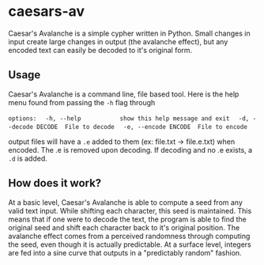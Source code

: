 # caesars-av
Caesar's Avalanche is a simple cypher written in Python. Small changes in input create large changes in output (the avalanche effect), but any encoded text can easily be decoded to it's original form.

## Usage

Caesar's Avalanche is a command line, file based tool. Here is the help menu found from passing the `-h` flag through

`options:`
`  -h, --help           show this help message and exit`
`  -d, --decode DECODE  File to decode`
`  -e, --encode ENCODE  File to encode`

output files will have a `.e` added to them (ex: file.txt -> file.e.txt) when encoded. The .e is removed upon decoding. If decoding and no .e exists, a `.d` is added.

## How does it work?
At a basic level, Caesar's Avalanche is able to compute a seed from any valid text input. While shifting each character, this seed is maintained. This means that if one were to decode the text, the program is able to find the original seed and shift each character back to it's original position. 
The avalanche effect comes from a perceived randomness through computing the seed, even though it is actually predictable. At a surface level, integers are fed into a sine curve that outputs in a "predictably random" fashion.
